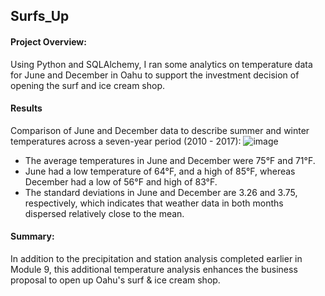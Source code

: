 ## Surfs_Up

#### Project Overview:
Using Python and SQLAlchemy, I ran some analytics on temperature data for June and December in Oahu to support the investment decision of opening the surf and ice cream shop. 

#### Results
Comparison of June and December data to describe summer and winter temperatures across a seven-year period (2010 - 2017):
![image](https://user-images.githubusercontent.com/100629325/184239328-f93f5872-05c1-46df-afaf-69f9c3bd237c.png)
* The average temperatures in June and December were 75°F and  71°F.
* June had a low temperature of 64°F, and a high of 85°F, whereas December had a low of 56°F and high of 83°F.
* The standard deviations in June and December are 3.26 and 3.75, respectively, which indicates that weather data in both months dispersed relatively close to the mean.

#### Summary:
In addition to the precipitation and station analysis completed earlier in Module 9, this additional temperature analysis enhances the business proposal to open up Oahu's surf & ice cream shop. 
